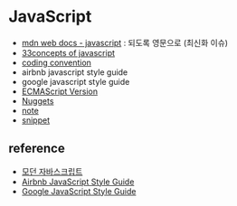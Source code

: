 # JavaScript

- [mdn web docs - javascript](mdn) : 되도록 영문으로 (최신화 이슈)
- [33concepts of javascript](33concepts/README.md)
- [coding convention](coding_convention/README.md)
- airbnb javascript style guide
- google javascript style guide
- [ECMAScript Version](ECMAScript_Version/README.md)
- [Nuggets](nuggets)
- [note](note)
- [snippet](snippet/README.md)

## reference

- [모던 자바스크립트](https://ko.javascript.info/)
- [Airbnb JavaScript Style Guide](https://github.com/airbnb/javascript)
- [Google JavaScript Style Guide](https://google.github.io/styleguide/jsguide.html)
